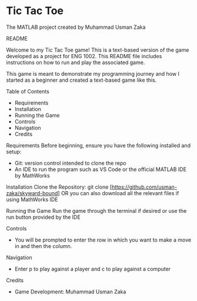 # Tic Tac Toe
The MATLAB project created by Muhammad Usman Zaka

README
 
 
Welcome to my Tic Tac Toe game! This is a text-based version of the game developed as a project for ENG 1002.
This README file includes instructions on how to run and play the associated game.

This game is meant to demonstrate my programming journey and how I started as a beginner and created a text-based game like this. 


Table of Contents
* Requirements
* Installation
* Running the Game
* Controls
* Navigation
* Credits


Requirements
Before beginning, ensure you have the following installed and setup:
* Git: version control intended to clone the repo
* An IDE to run the program such as VS Code or the official MATLAB IDE by MathWorks

Installation
Clone the Repository:
git clone [https://github.com/usman-zaka/skyward-bound] OR you can also download all the relevant files if using MathWorks IDE
 
Running the Game
Run the game through the terminal if desired or use the run button provided by the IDE

Controls
* You will be prompted to enter the row in which you want to make a move in and then the column.

Navigation
* Enter p to play against a player and c to play against a computer

Credits
* Game Development: Muhammad Usman Zaka
